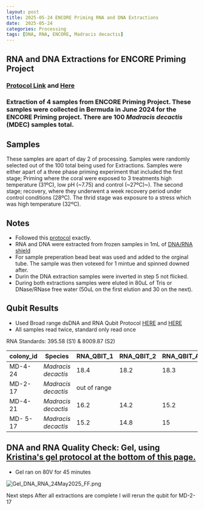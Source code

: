 ```yaml
---
layout: post
title: 2025-05-24 ENCORE Priming RNA and DNA Extractions
date:  2025-05-24 
categories: Processing
tags: [DNA, RNA, ENCORE, Madracis decactis]
---
```


## RNA and DNA Extractions for ENCORE Priming Project

### [Protocol Link](https://github.com/flofields/Florence_Putnam_Lab_Notebook/blob/cebc21eb5df7339f0eb12b5a8dd32e6f5f25e433/_posts/2025-05-08-Protocol-Zymo-Quick-DNA-RNA-Extraction.md) and [Here](https://zdellaert.github.io/ZD_Putnam_Lab_Notebook/Protocols_Zymo_Quick_DNA_RNA_Miniprep_Plus/)

### Extraction of 4 samples from ENCORE Priming Project. These samples were collected in Bermuda in June 2024 for the ENCORE Priming project. There are 100 *Madracis decactis* (MDEC) samples total.

## Samples

These samples are apart of day 2 of processing. Samples were randomly selected out of the 100 total being used for Extractions. Samples were either apart of a three phase priming experiment that included the first stage; Priming where the coral were exposed to 3 treatments high temperature (31ºC), low pH (~7.75) and control (~27ºC)~). The second stage; recovery, where they underwent a week recovery period under control conditions (28ºC). The thrid stage was exposure to a stress which was high temperature (32ºC).

## Notes

- Followed this [protocol](https://github.com/flofields/Florence_Putnam_Lab_Notebook/blob/cebc21eb5df7339f0eb12b5a8dd32e6f5f25e433/_posts/2025-05-08-Protocol-Zymo-Quick-DNA-RNA-Extraction.md) exactly. 
- RNA and DNA were extracted from frozen samples in 1mL of [DNA/RNA shield](https://www.zymoresearch.com/products/dna-rna-shield)
- For sample preperation bead beat was used and added to the orginal tube. The sample was then votexed for 1 mintue and spinned downed after.
- Durin the DNA extraction samples were inverted in step 5 not flicked.
- During both extractions samples were eluted in 80uL of Tris or DNase/RNase free water (50uL on the first elution and 30 on the next). 
## Qubit Results

- Used Broad range dsDNA and RNA Qubit Protocol [HERE](https://zdellaert.github.io/ZD_Putnam_Lab_Notebook/Qubit-Protocol/) and [HERE](https://github.com/meschedl/MESPutnam_Open_Lab_Notebook/blob/master/_posts/2019-03-08-Qubit-Protocol.md)
- All samples read twice, standard only read once

 RNA Standards: 395.58 (S1) & 8009.87 (S2)

| colony_id | Species                   | RNA_QBIT_1 | RNA_QBIT_2 | RNA_QBIT_AVG |
|-----------|---------------------------|------------|------------|--------------|
| MD-4-24   | *Madracis decactis*		|    18.4    | 18.2       |   18.3       |
| MD-2-17   | *Madracis decactis*       |out of range|            |              |
| MD-4-21   | *Madracis decactis*       |   16.2     |   14.2     |   15.2       |
| MD- 5-17  | *Madracis decactis*       |   15.2     |   14.8     |   15         |
     

## DNA and RNA Quality Check: Gel, using [Kristina's gel protocol at the bottom of this page.](https://github.com/flofields/Florence_Putnam_Lab_Notebook/blob/master/_posts/2025-23-05-Gel-Protocol.md)
- Gel ran on 80V for 45 minutes

![Gel_DNA_RNA_24May2025_FF.png](https://github.com/flofields/Coral_Priming_Experiments_Summer_2024/blob/6f2496cdc305491cd9f3f4ba1dafd7296148ddcf/images/RNA_DNA_gels/Gel_DNA_RNA_24May2025_FF.png?raw=true)

Next steps
After all extractions are complete I will rerun the qubit for MD-2-17

